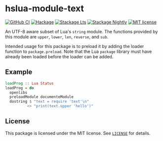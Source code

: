 hslua-module-text
=================

[![GitHub CI][CI badge]](https://github.com/hslua/hslua/actions)
[![Hackage][Hackage badge]](https://hackage.haskell.org/package/hslua-module-text)
[![Stackage Lts][Stackage Lts badge]](http://stackage.org/lts/package/hslua-module-text)
[![Stackage Nightly][Stackage Nightly badge]](http://stackage.org/nightly/package/hslua-module-text)
[![MIT license][License badge]](LICENSE)

[CI badge]: https://img.shields.io/github/workflow/status/hslua/hslua/CI.svg?logo=github
[Hackage badge]: https://img.shields.io/hackage/v/hslua-module-text.svg?logo=haskell
[Stackage Lts badge]: http://stackage.org/package/hslua-module-text/badge/lts
[Stackage Nightly badge]: http://stackage.org/package/hslua-module-text/badge/nightly
[License badge]: https://img.shields.io/badge/license-MIT-blue.svg

An UTF-8 aware subset of Lua's `string` module. The functions
provided by this module are `upper`, `lower`, `len`, `reverse`,
and `sub`.

Intended usage for this package is to preload it by adding the
loader function to `package.preload`. Note that the Lua `package`
library must have already been loaded before the loader can be
added.


Example
-------

``` haskell
loadProg :: Lua Status
loadProg = do
  openlibs
  preloadModule documenteModule
  dostring $ "text = require 'text'\n"
          <> "print(text.upper 'hello')"
```


License
-------

This package is licensed under the MIT license. See
[`LICENSE`](LICENSE) for details.
